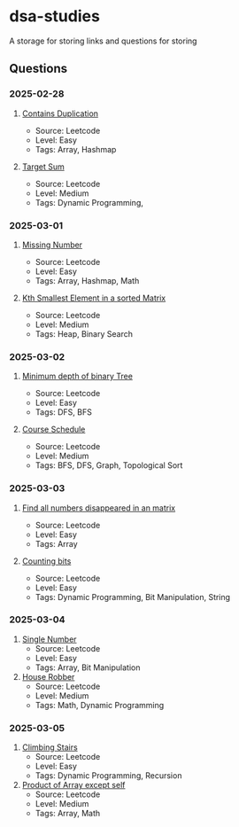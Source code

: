 # dsa-studies
A storage for storing links and questions for storing

## Questions

### 2025-02-28
1. [Contains Duplication](https://leetcode.com/problems/contains-duplicate/)
    - Source: Leetcode
    - Level: Easy
    - Tags: Array, Hashmap

2. [Target Sum](https://leetcode.com/problems/contains-duplicate)
    - Source: Leetcode
    - Level: Medium
    - Tags: Dynamic Programming,

### 2025-03-01
1. [Missing Number](https://leetcode.com/problems/missing-number/)
    - Source: Leetcode
    - Level: Easy
    - Tags: Array, Hashmap, Math

2. [Kth Smallest Element in a sorted Matrix](https://leetcode.com/problems/kth-smallest-element-in-a-sorted-matrix/)
    - Source: Leetcode
    - Level: Medium
    - Tags: Heap, Binary Search

### 2025-03-02
1. [Minimum depth of binary Tree](https://leetcode.com/problems/minimum-depth-of-binary-tree/)
    - Source: Leetcode
    - Level: Easy
    - Tags: DFS, BFS

2. [Course Schedule](https://leetcode.com/problems/course-schedule/) 
    - Source: Leetcode
    - Level: Medium
    - Tags: BFS, DFS, Graph, Topological Sort

### 2025-03-03
1. [Find all numbers disappeared in an matrix](https://leetcode.com/problems/find-all-numbers-disappeared-in-an-array/)
    - Source: Leetcode
    - Level: Easy
    - Tags: Array

2. [Counting bits](https://leetcode.com/problems/counting-bits/) 
    - Source: Leetcode
    - Level: Easy
    - Tags: Dynamic Programming, Bit Manipulation, String

### 2025-03-04
1. [Single Number](https://leetcode.com/problems/single-number/)
    - Source: Leetcode
    - Level: Easy
    - Tags: Array, Bit Manipulation
2. [House Robber](https://leetcode.com/problems/house-robber/)
    - Source: Leetcode
    - Level: Medium
    - Tags: Math, Dynamic Programming

### 2025-03-05
1. [Climbing Stairs](https://leetcode.com/problems/climbing-stairs/)
    - Source: Leetcode
    - Level: Easy
    - Tags: Dynamic Programming, Recursion
2. [Product of Array except self](https://leetcode.com/problems/product-of-array-except-self/)
    - Source: Leetcode
    - Level: Medium
    - Tags: Array, Math
